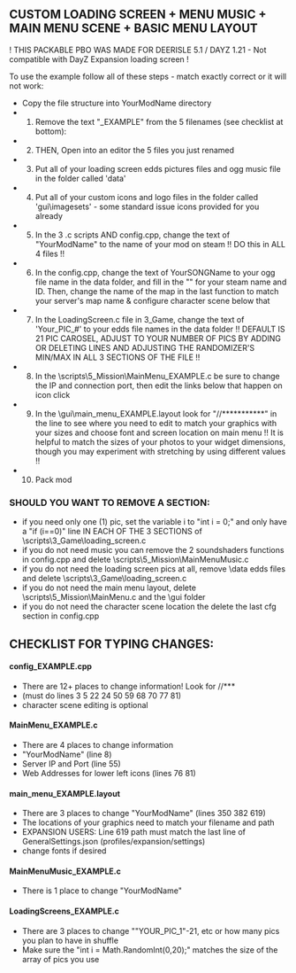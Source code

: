 ## CUSTOM LOADING SCREEN + MENU MUSIC + MAIN MENU SCENE + BASIC MENU LAYOUT
! THIS PACKABLE PBO WAS MADE FOR DEERISLE 5.1 / DAYZ 1.21 - Not compatible with DayZ Expansion loading screen !

To use the example follow all of these steps - match exactly correct or it will not work:

* Copy the file structure into YourModName directory
* 1. Remove the text "_EXAMPLE" from the 5 filenames (see checklist at bottom):
* 2. THEN, Open into an editor the 5 files you just renamed
* 3. Put all of your loading screen edds pictures files and ogg music file in the folder called 'data'
* 4. Put all of your custom icons and logo files in the folder called 'gui\imagesets' - some standard issue icons provided for you already
* 5. In the 3 .c scripts AND config.cpp, change the text of "YourModName" to the name of your mod on steam !! DO this in ALL 4 files !!
* 6. In the config.cpp, change the text of YourSONGName to your ogg file name in the data folder, and fill in the "" for your steam name and ID.
Then, change the name of the map in the last function to match your server's map name & configure character scene below that
* 7. In the LoadingScreen.c file in 3_Game, change the text of 'Your_PIC_#' to your edds file names in the data folder
!! DEFAULT IS 21 PIC CAROSEL, ADJUST TO YOUR NUMBER OF PICS BY ADDING OR DELETING LINES AND ADJUSTING THE RANDOMIZER'S MIN/MAX IN ALL 3 SECTIONS OF THE FILE !!
* 8. In the \scripts\5_Mission\MainMenu_EXAMPLE.c be sure to change the IP and connection port, then edit the links below that happen on icon click
* 9. In the \gui\main_menu_EXAMPLE.layout look for "//***********" in the line to see where you need to edit to match your graphics with your sizes and choose font and screen location on main menu
!! It is helpful to match the sizes of your photos to your widget dimensions, though you may experiment with stretching by using different values !!
* 10. Pack mod

### SHOULD YOU WANT TO REMOVE A SECTION:
* if you need only one (1) pic, set the variable i to "int i = 0;" and only have a "if (i==0)" line IN EACH OF THE 3 SECTIONS of \scripts\3_Game\loading_screen.c
* if you do not need music you can remove the 2 soundshaders functions in config.cpp and delete \scripts\5_Mission\MainMenuMusic.c
* if you do not need the loading screen pics at all, remove \data edds files and delete \scripts\3_Game\loading_screen.c
* if you do not need the main menu layout, delete \scripts\5_Mission\MainMenu.c and the \gui folder
* if you do not need the character scene location the delete the last cfg section in config.cpp

## CHECKLIST FOR TYPING CHANGES:
#### config_EXAMPLE.cpp
* There are 12+ places to change information! Look for //*** 
* (must do lines 3 5 22 24 50 59 68 70 77 81)
* character scene editing is optional

#### MainMenu_EXAMPLE.c
* There are 4 places to change information
* "YourModName" (line 8)
* Server IP and Port (line 55)
* Web Addresses for lower left icons (lines 76 81)

#### main_menu_EXAMPLE.layout
* There are 3 places to change "YourModName" (lines 350 382 619) 
* The locations of your graphics need to match your filename and path
* EXPANSION USERS: Line 619 path must match the last line of GeneralSettings.json (profiles/expansion/settings)
* change fonts if desired

#### MainMenuMusic_EXAMPLE.c
* There is 1 place to change "YourModName"

#### LoadingScreens_EXAMPLE.c
* There are 3 places to change ""YOUR_PIC_1"-21, etc or how many pics you plan to have in shuffle
* Make sure the "int i = Math.RandomInt(0,20);" matches the size of the array of pics you use